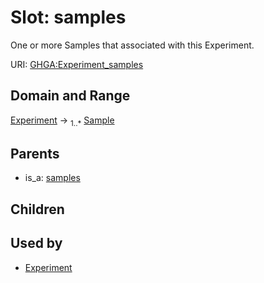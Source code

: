 
# Slot: samples


One or more Samples that associated with this Experiment.

URI: [GHGA:Experiment_samples](https://w3id.org/GHGA/Experiment_samples)


## Domain and Range

[Experiment](Experiment.md) &#8594;  <sub>1..\*</sub> [Sample](Sample.md)

## Parents

 *  is_a: [samples](samples.md)

## Children


## Used by

 * [Experiment](Experiment.md)
